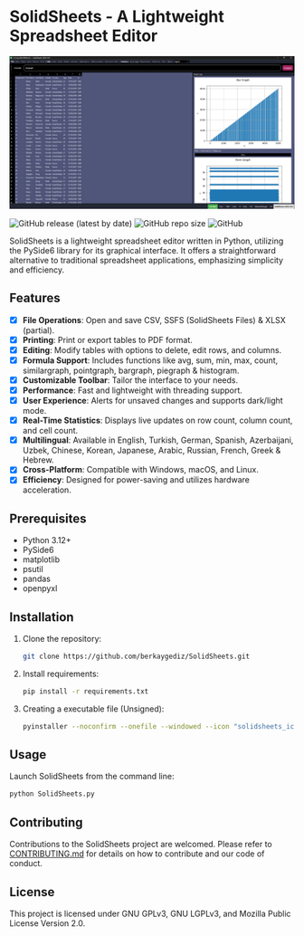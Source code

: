 # SolidSheets - A Lightweight Spreadsheet Editor

![Screenshot](images/solidsheets_banner_1.png)

![GitHub release (latest by date)](https://img.shields.io/github/v/release/berkaygediz/solidsheets)
![GitHub repo size](https://img.shields.io/github/repo-size/berkaygediz/solidsheets)
![GitHub](https://img.shields.io/github/license/berkaygediz/solidsheets)

SolidSheets is a lightweight spreadsheet editor written in Python, utilizing the PySide6 library for its graphical interface. It offers a straightforward alternative to traditional spreadsheet applications, emphasizing simplicity and efficiency.

## Features

- [x] **File Operations**: Open and save CSV, SSFS (SolidSheets Files) & XLSX (partial).
- [x] **Printing**: Print or export tables to PDF format.
- [x] **Editing**: Modify tables with options to delete, edit rows, and columns.
- [x] **Formula Support**: Includes functions like avg, sum, min, max, count, similargraph, pointgraph, bargraph, piegraph & histogram.
- [x] **Customizable Toolbar**: Tailor the interface to your needs.
- [x] **Performance**: Fast and lightweight with threading support.
- [x] **User Experience**: Alerts for unsaved changes and supports dark/light mode.
- [x] **Real-Time Statistics**: Displays live updates on row count, column count, and cell count.
- [x] **Multilingual**: Available in English, Turkish, German, Spanish, Azerbaijani, Uzbek, Chinese, Korean, Japanese, Arabic, Russian, French, Greek & Hebrew.
- [x] **Cross-Platform**: Compatible with Windows, macOS, and Linux.
- [x] **Efficiency**: Designed for power-saving and utilizes hardware acceleration.

## Prerequisites

- Python 3.12+
- PySide6
- matplotlib
- psutil
- pandas
- openpyxl

## Installation

1. Clone the repository:

   ```bash
   git clone https://github.com/berkaygediz/SolidSheets.git
   ```

2. Install requirements:

   ```bash
   pip install -r requirements.txt
   ```

3. Creating a executable file (Unsigned):

   ```bash
   pyinstaller --noconfirm --onefile --windowed --icon "solidsheets_icon.ico" --name "SolidSheets" --clean --optimize "2" --add-data "solidsheets_icon.png;."  "SolidSheets.py"
   ```

## Usage

Launch SolidSheets from the command line:

```bash
python SolidSheets.py
```

## Contributing

Contributions to the SolidSheets project are welcomed. Please refer to [CONTRIBUTING.md](CONTRIBUTING.md) for details on how to contribute and our code of conduct.

## License

This project is licensed under GNU GPLv3, GNU LGPLv3, and Mozilla Public License Version 2.0.
